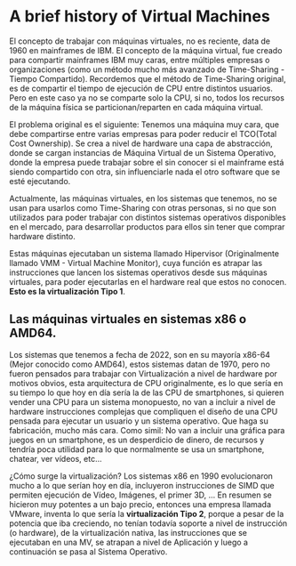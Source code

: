 # A brief history of Virtual Machines

El concepto de trabajar con máquinas virtuales, no es reciente, data de 1960 en mainframes de IBM. El concepto de la máquina virtual, fue creado para compartir mainframes IBM muy caras, entre múltiples empresas o organizaciones (como un método mucho más avanzado de Time-Sharing - Tiempo Compartido). Recordemos que el método de Time-Sharing original, es de compartir el tiempo de ejecución de CPU entre distintos usuarios. Pero en este caso ya no se comparte solo la CPU, si no, todos los recursos de la máquina física se particionan/reparten en cada máquina virtual. 

El problema original es el siguiente: Tenemos una máquina muy cara, que debe compartirse entre varias empresas para poder reducir el TCO(Total Cost Ownership). Se crea a nivel de hardware una capa de abstracción, donde se cargan instancias de Máquina Virtual de un Sistema Operativo, donde la empresa puede trabajar sobre el sin conocer si el mainframe está siendo compartido con otra, sin influenciarle nada el otro software que se esté ejecutando.

Actualmente, las máquinas virtuales, en los sistemas que tenemos, no se usan para usarlos como Time-Sharing con otras personas, si no que son utilizados para poder trabajar con distintos sistemas operativos disponibles en el mercado, para desarrollar productos para ellos sin tener que comprar hardware distinto.

Estas máquinas ejecutaban un sistema llamado Hipervisor (Originalmente llamado VMM - Virtual Machine Monitor), cuya función es atrapar las instrucciones que lancen los sistemas operativos desde sus máquinas virtuales, para poder ejecutarlas en el hardware real que estos no conocen. __Esto es la virtualización Tipo 1__.

## Las máquinas virtuales en sistemas x86 o AMD64.

Los sistemas que tenemos a fecha de 2022, son en su mayoría x86-64 (Mejor conocido como AMD64), estos sistemas datan de 1970, pero no fueron pensados para trabajar con Virtualización a nivel de hardware por motivos obvios, esta arquitectura de CPU originalmente, es lo que sería en su tiempo lo que hoy en día sería la de las CPU de smartphones, si quieren vender una CPU para un sistema monopuesto, no van a incluir a nivel de hardware instrucciones complejas que compliquen el diseño de una CPU pensada para ejecutar un usuario y un sistema operativo. Que haga su fabricación, mucho más cara. Como simil: No van a incluir una gráfica para juegos en un smartphone, es un desperdicio de dinero, de recursos y tendría poca utilidad para lo que normalmente se usa un smartphone, chatear, ver vídeos, etc...

¿Cómo surge la virtualización? Los sistemas x86 en 1990 evolucionaron mucho a lo que serían hoy en día, incluyeron instrucciones de SIMD que permiten ejecución de Vídeo, Imágenes, el primer 3D, ... En resumen se hicieron muy potentes a un bajo precio, entonces una empresa llamada VMware, inventa lo que sería la __virtualización Tipo 2__, porque a pesar de la potencia que iba creciendo, no tenían todavía soporte a nivel de instrucción (o hardware), de la virtualización nativa, las instrucciones que se ejecutaban en una MV, se atrapan a nivel de Aplicación y luego a continuación se pasa al Sistema Operativo.





